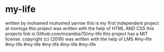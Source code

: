 # my-life
written by mohamed muhumed yarrow
this is my first independent project at moringa
this project was written with the help of HTML AND CSS
this projects link is Github.com/mzambia70/my-life
this project has a MIT license.
copyright (c) {2019}
was written with the help of LMS
#my-life
#my-life
#my-life
#my-life
#my-life
#my-life

